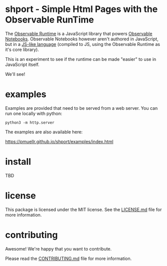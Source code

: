 shport - Simple Html Pages with the Observable RunTime
================================================================================

The [Observable Runtime][] is a JavaScript library that powers
[Observable Notebooks][].  Observable Notebooks however aren't authored
in JavaScript, but in a [JS-like language][] (compiled to JS, using the Observable
Runtime as it's core library).

This is an experiment to see if the runtime can be made "easier" to use in
JavaScript itself.

We'll see!

[Observable Runtime]: https://github.com/observablehq/runtime
[Observable Notebooks]: https://observablehq.com/@observablehq/five-minute-introduction
[JS-like language]: https://observablehq.com/@observablehq/observables-not-javascript


examples
================================================================================

Examples are provided that need to be served from a web server.  You can run one 
locally with python:

```console
python3 -m http.server
```

The examples are also available here:

https://pmuellr.github.io/shport/examples/index.html


install
================================================================================

TBD


license
================================================================================

This package is licensed under the MIT license.  See the [LICENSE.md][] file
for more information.


contributing
================================================================================

Awesome!  We're happy that you want to contribute.

Please read the [CONTRIBUTING.md][] file for more information.


[LICENSE.md]: LICENSE.md
[CONTRIBUTING.md]: CONTRIBUTING.md
[CHANGELOG.md]: CHANGELOG.md